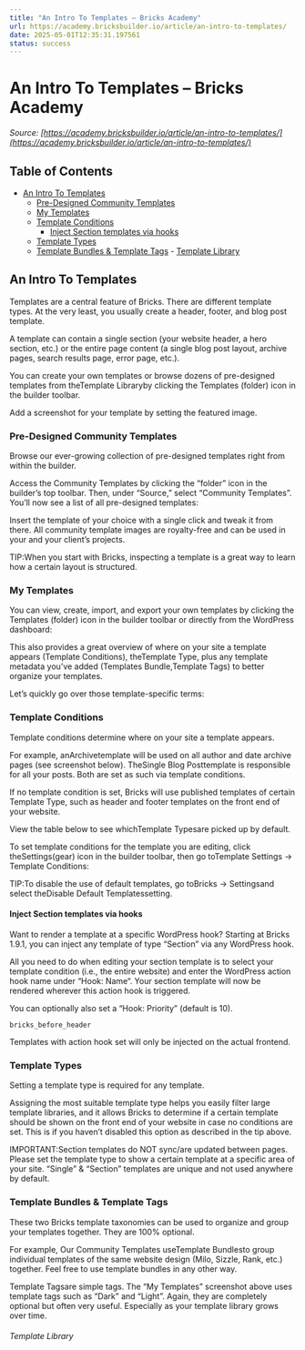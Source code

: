 ```yaml
---
title: "An Intro To Templates – Bricks Academy"
url: https://academy.bricksbuilder.io/article/an-intro-to-templates/
date: 2025-05-01T12:35:31.197561
status: success
---
```


# An Intro To Templates – Bricks Academy

*Source: [https://academy.bricksbuilder.io/article/an-intro-to-templates/](https://academy.bricksbuilder.io/article/an-intro-to-templates/)*

## Table of Contents

- [An Intro To Templates](#an-intro-to-templates)
  - [Pre-Designed Community Templates](#pre-designed-community-templates)
  - [My Templates](#my-templates)
  - [Template Conditions](#template-conditions)
    - [Inject Section templates via hooks](#inject-section-templates-via-hooks)
  - [Template Types](#template-types)
  - [Template Bundles & Template Tags](#template-bundles--template-tags)
        - [Template Library](#template-library)

## An Intro To Templates

Templates are a central feature of Bricks. There are different template types. At the very least, you usually create a header, footer, and blog post template.

A template can contain a single section (your website header, a hero section, etc.) or the entire page content (a single blog post layout, archive pages, search results page, error page, etc.).

You can create your own templates or browse dozens of pre-designed templates from theTemplate Libraryby clicking the Templates (folder) icon in the builder toolbar.

Add a screenshot for your template by setting the featured image.

### Pre-Designed Community Templates

Browse our ever-growing collection of pre-designed templates right from within the builder.

Access the Community Templates by clicking the “folder” icon in the builder’s top toolbar. Then, under “Source,” select “Community Templates”. You’ll now see a list of all pre-designed templates:

Insert the template of your choice with a single click and tweak it from there. All community template images are royalty-free and can be used in your and your client’s projects.

TIP:When you start with Bricks, inspecting a template is a great way to learn how a certain layout is structured.

### My Templates

You can view, create, import, and export your own templates by clicking the Templates (folder) icon in the builder toolbar or directly from the WordPress dashboard:

This also provides a great overview of where on your site a template appears (Template Conditions), theTemplate Type, plus any template metadata you’ve added (Templates Bundle,Template Tags) to better organize your templates.

Let’s quickly go over those template-specific terms:

### Template Conditions

Template conditions determine where on your site a template appears.

For example, anArchivetemplate will be used on all author and date archive pages (see screenshot below). TheSingle Blog Posttemplate is responsible for all your posts. Both are set as such via template conditions.

If no template condition is set, Bricks will use published templates of certain Template Type, such as header and footer templates on the front end of your website.

View the table below to see whichTemplate Typesare picked up by default.

To set template conditions for the template you are editing, click theSettings(gear) icon in the builder toolbar, then go toTemplate Settings → Template Conditions:

TIP:To disable the use of default templates, go toBricks → Settingsand select theDisable Default Templatessetting.

#### Inject Section templates via hooks

Want to render a template at a specific WordPress hook? Starting at Bricks 1.9.1, you can inject any template of type “Section” via any WordPress hook.

All you need to do when editing your section template is to select your template condition (i.e., the entire website) and enter the WordPress action hook name under “Hook: Name“. Your section template will now be rendered wherever this action hook is triggered.

You can optionally also set a “Hook: Priority” (default is 10).

`bricks_before_header`

Templates with action hook set will only be injected on the actual frontend.

### Template Types

Setting a template type is required for any template.

Assigning the most suitable template type helps you easily filter large template libraries, and it allows Bricks to determine if a certain template should be shown on the front end of your website in case no conditions are set. This is if you haven’t disabled this option as described in the tip above.

IMPORTANT:Section templates do NOT sync/are updated between pages. Please set the template type to show a certain template at a specific area of your site.  “Single” & “Section” templates are unique and not used anywhere by default.

### Template Bundles & Template Tags

These two Bricks template taxonomies can be used to organize and group your templates together. They are 100% optional.

For example, Our Community Templates useTemplate Bundlesto group individual templates of the same website design (Milo, Sizzle, Rank, etc.) together. Feel free to use template bundles in any other way.

Template Tagsare simple tags. The “My Templates” screenshot above uses template tags such as “Dark” and “Light”. Again, they are completely optional but often very useful. Especially as your template library grows over time.

###### Template Library

